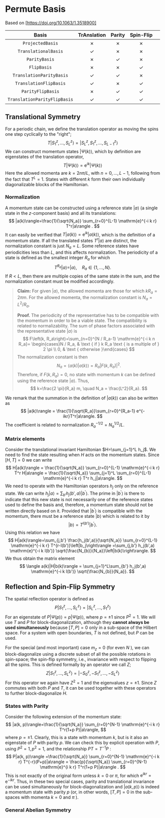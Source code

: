 # Permute Basis

Based on [https://doi.org/10.1063/1.3518900]

|            Basis             | TrAnslation | Parity | Spin-Flip |      |
| :--------------------------: | :---------: | :----: | :-------: | :--: |
|       `ProjectedBasis`       |      ✗      |   ✗    |     ✗     |      |
|     `TranslationalBasis`     |      ✓      |   ✗    |     ✗     |      |
|        `ParityBasis`         |      ✗      |   ✓    |     ✗     |      |
|         `FlipBasis`          |      ✗      |   ✗    |     ✓     |      |
|   `TranslationParityBasis`   |      ✓      |   ✓    |     ✗     |      |
|    `TranslationFlipBasis`    |      ✓      |   ✗    |     ✓     |      |
|      `ParityFlipBasis`       |      ✗      |   ✓    |     ✓     |      |
| `TranslationParityFlipBasis` |      ✓      |   ✓    |     ✓     |      |



## Translational Symmetry

For a periodic chain, we define the translation operator as moving the spins one step cyclically to the "right";
$$
T\left|S_1^z, \ldots, S_{L}^z\right\rangle=\left|S_{L}^z, S_1^z, \ldots, S_{L-1}^z\right\rangle
$$
We can construct momentum states $|\Psi(k)\rangle$, which by definition are eigenstates of the translation operator,
$$
T|\Psi(k)\rangle=\mathrm{e}^{i k}|\Psi(k)\rangle
$$
Here the allowed momenta are $k=2 n \pi / L$, with $n=0, \ldots, L-1$, following from the fact that $T^L=1$. States with different $k$ form their own individually diagonalizable blocks of the Hamiltonian. 

### Normalization

A momentum state can be constructed using a reference state $|a\rangle$ (a single state in the $z$-component basis) and all its translations:
$$
|a(k)\rangle=\frac{1}{\sqrt{N_a}} \sum_{r=0}^{L-1} \mathrm{e}^{-i k r} T^r|a\rangle .
$$
It can easily be verified that  $T|a(k)\rangle=\mathrm{e}^{i k}|a(k)\rangle$, which is the definition of a momentum state. If all the translated states $T^r|a\rangle$ are distinct, the normalization constant is just $N_a=L$. Some reference states have periodicities less than $L$, and this affects normalization. The periodicity of a state is defined as the smallest integer $R_a$ for which
$$
T^{R_a}|a\rangle=|a\rangle, \quad R_a \in\{1, \ldots, N\} .
$$
If $R<L$, then there are multiple copies of the same state in the sum, and the normalization constant must be modified accordingly. 

> **Claim:** For given $|a\rangle$, the allowed momenta are those for which $k R_a = 2\pi m$. For the allowed momenta, the normalization constant is $N_a = L^2/R_a$.
>
> **Proof.** The periodicity of the representative has to be compatible with the momentum in order to be a viable state. The compatibility is related to normalizability. The sum of phase factors associated with the representative state $|a\rangle$ is
> $$
> F\left(k, R_a\right)=\sum_{n=0}^{N / R_a-1} \mathrm{e}^{-i k n R_a}= \begin{cases}N / R_a, & \text { if } k R_a \text { is a multiple of } 2 \pi \\ 0, & \text { otherwise }\end{cases}
> $$
> The normalization constant is then
> $$
> N_a=\langle a(k) | a(k)\rangle=R_a\left|F\left(k, R_a\right)\right|^2.
> $$
> Therefore, if $F\left(k, R_a\right)=0$, no state with momentum $k$ can be defined using the reference state $|a\rangle$. Thus,  
> $$
> k=\frac{2 \pi}{R_a} m, \quad
> N_a = \frac{L^2}{R_a}.
> $$

We remark that the summation in the definition of $|a(k)\rangle$ can also be written as
$$
|a(k)\rangle = \frac{1}{\sqrt{R_a}}\sum_{r=0}^{R_a-1} e^{-ikr}T^r|a\rangle.
$$
The coefficient is related to normalization $R_a^{-1/2} = N_a^{1/2}/L$.

### Matrix elements

Consider the translational invariant Hamiltonian $H=\sum_{j=1}^L h_j$. We need to find the state resulting when $H$ acts on the momentum states. Since $[H, T]=0$ we can write
$$
H|a(k)\rangle = \frac{1}{\sqrt{N_a}} \sum_{r=0}^{L-1} \mathrm{e}^{-i k r} T^r H|a\rangle
= \frac{1}{\sqrt{N_a}} \sum_{j=1}^L \sum_{r=0}^{L-1} \mathrm{e}^{-i k r} T^r h_j|a\rangle.
$$
We need to operate with the Hamiltonian operators $h_j$ only on the reference state. We can write $h_j|a\rangle= \sum_{b'}h_j(b',a)\left|b^{\prime}\right\rangle$. The prime in $\left|b^{\prime}\right\rangle$ is there to indicate that this new state is not necessarily one of the reference states used to define the basis and, therefore, a momentum state should not be written directly based on it. Provided that $\left|b^{\prime}\right\rangle$ is compatible with the momentum, there must be a reference state $\left|b\right\rangle$ which is related to it by 
$$
\left|b\right\rangle=T^{l(b')}\left|b^{\prime}\right\rangle.
$$
Using this relation we have
$$
H|a(k)\rangle=\sum_{j,b'} \frac{h_j(b',a)}{\sqrt{N_a}} \sum_{r=0}^{L-1} \mathrm{e}^{-i k r} T^{r-l(b')}\left|b_j\right\rangle
=\sum_{j,b'} h_j(b',a) \mathrm{e}^{-i k l(b')} \sqrt{\frac{N_{b}}{N_a}}\left|b(k)\right\rangle.
$$
We thus obtain the matrix element
$$
\langle a(k)|H|b(k)\rangle = \sum_{j=1}^L\sum_{b'} h_j(b',a) \mathrm{e}^{-i k l(b')} \sqrt{\frac{N_{b}}{N_a}}.
$$

## Reflection and Spin-Flip Symmetry

The spatial reflection operator is defined as
$$
P\left|S_1^z, \ldots, S_{L}^z\right\rangle=\left|S_{L}^z, \ldots, S_1^z\right\rangle
$$
For an eigenstate of $P|\Psi(p)\rangle=p|\Psi(p)\rangle$, where $p= \pm 1$ since $P^2=1$. We will use $T$ and $P$ for block-diagonalization, although they **cannot always be used simultaneously** because $[T, P]=0$ only in a sub-space of the Hilbert space. For a system with open boundaries, $T$ is not defined, but $P$ can be used.

For the special (and most important) case $m_z=0$ (for even $N$ ), we can block-diagonalize using a discrete subset of all the possible rotations in spin-space; the spin-flip symmetry, i.e., invariance with respect to flipping all the spins. This is defined formally by an operator we call $Z$;
$$
Z\left|S_1^z, \ldots, S_{L}^z\right\rangle=\left|-S_0^z,-S_1^z, \ldots,-S_{L}^z\right\rangle
$$
For this operator we again have $Z^2=1$ and the eigenvalues $z= \pm 1$. Since $Z$ commutes with both $P$ and $T$, it can be used together with these operators to further block-diagonalize $H$.

### States with Parity

Consider the following extension of the momentum state:
$$
|a(k, p)\rangle=\frac{1}{\sqrt{N_a}} \sum_{r=0}^{N-1} \mathrm{e}^{-i k r} T^r(1+p P)|a\rangle,
$$
where $p= \pm 1$. Clearly, this is a state with momentum $k$, but is it also an eigenstate of $P$ with parity $p$. We can check this by explicit operation with $P$, using $P^2=1, p^2=1$, and the relationship $P T=T^{-1} P$ :
$$
P|a(k, p)\rangle =\frac{1}{\sqrt{N_a}} \sum_{r=0}^{N-1} \mathrm{e}^{-i k r} T^{-r}(P+p)|a\rangle
 = \frac{p}{\sqrt{N_a}} \sum_{r=0}^{N-1} \mathrm{e}^{i k r} T^r(1+p P)|a\rangle .
$$
This is not exactly of the original form unless $k=0$ or $\pi$, for which $\mathrm{e}^{i k r}=\mathrm{e}^{-i k r}$. Thus, in these two special cases, parity and translational invariance can be used simultaneously for block-diagonalization and $|a(k, p)\rangle$ is indeed a momentum state with parity $p$ (or, in other words, $[T, P]=0$ in the sub-spaces with momenta $k=0$ and $\pi$ ).

### General Abelian Symmetry

